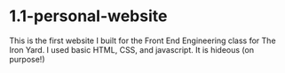 # 1.1-personal-website

This is the first website I built for the Front End Engineering class for The Iron Yard.
I used basic HTML, CSS, and javascript. It is hideous (on purpose!)

